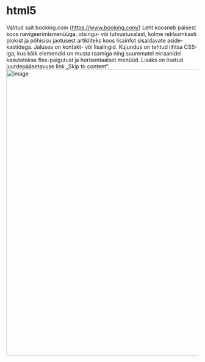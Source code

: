 # html5
Valitud sait booking.com (https://www.booking.com/)
Leht koosneb päisest koos navigeerimismenüüga, otsingu- või tutvustusalast, kolme reklaamkasti plokist ja põhisisu jaotusest artikliteks koos lisainfot sisaldavate aside-kastidega. Jaluses on kontakt- või lisalingid. Kujundus on tehtud lihtsa CSS-iga, kus kõik elemendid on musta raamiga ning suurematel ekraanidel kasutatakse flex-paigutust ja horisontaalset menüüd. Lisaks on lisatud juurdepääsetavuse link „Skip to content“.
<img width="956" height="751" alt="image" src="https://github.com/user-attachments/assets/fda00b51-24a0-456d-bfc8-7a4b97453bb1" />
